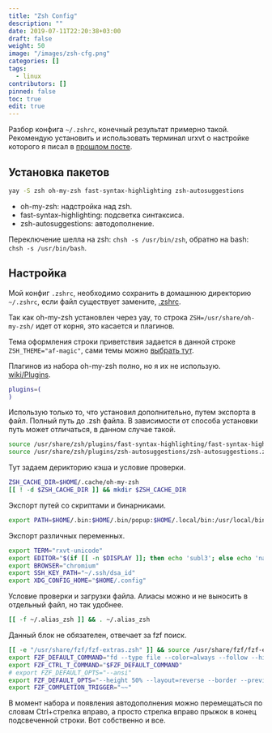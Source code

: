 ```yaml
---
title: "Zsh Config"
description: ""
date: 2019-07-11T22:20:38+03:00
draft: false
weight: 50
image: "/images/zsh-cfg.png"
categories: []
tags:
  - linux
contributors: []
pinned: false
toc: true
edit: true
---
```


Разбор конфига `~/.zshrc`, конечный результат примерно такой. Рекомендую установить и использовать терминал urxvt о настройке которого я писал в [прошлом посте](/posts/urxvt-config).

## Установка пакетов

```bash
yay -S zsh oh-my-zsh fast-syntax-highlighting zsh-autosuggestions
```

- oh-my-zsh: надстройка над zsh.
- fast-syntax-highlighting: подсветка синтаксиса.
- zsh-autosuggestions: автодополнение.

Переключение шелла на zsh: `chsh -s /usr/bin/zsh`, обратно на bash: `chsh -s /usr/bin/bash`.

## Настройка

Мой конфиг `.zshrc`, необходимо сохранить в домашнюю директорию `~/.zshrc`, если файл существует замените, [.zshrc](https://github.com/creio/dots/blob/master/.zshrc).

Так как oh-my-zsh установлен через yay, то строка `ZSH=/usr/share/oh-my-zsh/` идет от корня, это касается и плагинов.

Тема оформления строки приветствия задается в данной строке `ZSH_THEME="af-magic"`, сами темы можно [выбрать тут](https://github.com/robbyrussell/oh-my-zsh/wiki/Themes).

Плагинов из набора oh-my-zsh полно, но я их не использую. [wiki/Plugins](https://github.com/robbyrussell/oh-my-zsh/wiki/Plugins).

```bash
plugins=(
)
```

Использую только то, что установил дополнительно, путем экспорта в файл. Полный путь до .zsh файла. В зависимости от способа установки путь может отличаться, в данном случае такой.

```bash
source /usr/share/zsh/plugins/fast-syntax-highlighting/fast-syntax-highlighting.plugin.zsh
source /usr/share/zsh/plugins/zsh-autosuggestions/zsh-autosuggestions.zsh
```

Тут задаем дерикторию кэша и условие проверки.

```bash
ZSH_CACHE_DIR=$HOME/.cache/oh-my-zsh
[[ ! -d $ZSH_CACHE_DIR ]] && mkdir $ZSH_CACHE_DIR
```

Экспорт путей со скриптами и бинарниками.

```bash
export PATH=$HOME/.bin:$HOME/.bin/popup:$HOME/.local/bin:/usr/local/bin:$PATH
```

Экспорт различных переменных.

```bash
export TERM="rxvt-unicode"
export EDITOR="$(if [[ -n $DISPLAY ]]; then echo 'subl3'; else echo 'nano'; fi)"
export BROWSER="chromium"
export SSH_KEY_PATH="~/.ssh/dsa_id"
export XDG_CONFIG_HOME="$HOME/.config"
```

Условие проверки и загрузки файла. Алиасы можно и не выносить в отдельный файл, но так удобнее.

```bash
[[ -f ~/.alias_zsh ]] && . ~/.alias_zsh
```

Данный блок не обязателен, отвечает за fzf поиск.

```bash
[[ -e "/usr/share/fzf/fzf-extras.zsh" ]] && source /usr/share/fzf/fzf-extras.zsh
export FZF_DEFAULT_COMMAND="fd --type file --color=always --follow --hidden --exclude .git"
export FZF_CTRL_T_COMMAND="$FZF_DEFAULT_COMMAND"
# export FZF_DEFAULT_OPTS="--ansi"
export FZF_DEFAULT_OPTS="--height 50% --layout=reverse --border --preview 'file {}' --preview-window down:1"
export FZF_COMPLETION_TRIGGER="~~"
```

В момент набора и появления автодополнения можно перемещаться по словам Ctrl+стрелка вправо, а просто стрелка вправо прыжок в конец подсвеченной строки. Вот собственно и все.
